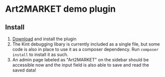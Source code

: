 # Art2MARKET demo plugin

## Install
1. [Download](https://github.com/khoallaby/art2market/archive/master.zip) and install the plugin
2. The Kint debugging libary is currently included as a single file, but some code is also in place to use it as a composer dependency. Run `composer install` to install it as such.
3. An admin page labeled as "Art2MARKET" on the sidebar should be accessible now and the input field is also able to save and read the saved data!
